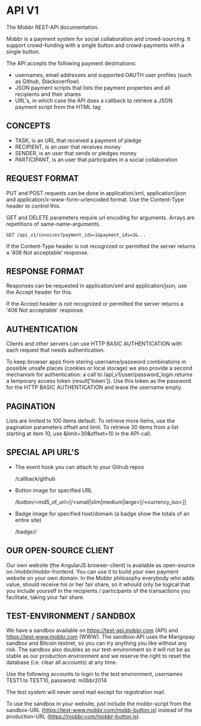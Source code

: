 API V1
======

The Mobbr REST-API documentation.

Mobbr is a payment system for social collaboration and crowd-sourcing. It support crowd-funding with a single button and crowd-payments with a single button.

The API accepts the following payment destinations:
- usernames, email addresses and supported OAUTH user profiles (such as Github, Stackoverflow)
- JSON payment scripts that lists the payment properties and all recipients and their shares
- URL's, in which case the API does a callback to retrieve a JSON payment script from the <metadata name="participation" content="..." /> HTML tag

CONCEPTS
--------
- TASK, is an URL that received a payment of pledge
- RECIPIENT, is an user that receives money
- SENDER, is an user that sends or pledges money
- PARTICIPANT, is an user that participates in a social collaboration


REQUEST FORMAT
--------------

PUT and POST requests can be done in application/xml, application/json and application/x-www-form-urlencoded format. Use the Content-Type header to control this.

GET and DELETE parameters require url encoding for arguments. Arrays are repetitions of same-name-arguments.

    GET /api_v1/invoices?payment_ids=1&payment_ids=2&...

If the Content-Type header is not recognized or permitted the server returns a '406 Not acceptable' response.

RESPONSE FORMAT
---------------

Responses can be requested in application/xml and application/json, use the Accept header for this.

If the Accept header is not recognized or permitted the server returns a '406 Not acceptable' response.

AUTHENTICATION
--------------

Clients and other servers can use HTTP BASIC AUTHENTICATION with each request that needs authentication.

To keep browser apps from storing username/password combinations in possible unsafe places (cookies or local storage) we also provide a second mechanism for authentication: a call to /api_v1/user/password_login returns a temporary access token (result['token']). Use this token as the password for the HTTP BASIC AUTHENTICATION and leave the username empty.

PAGINATION
----------

Lists are limited to 100 items default. To retrieve more items, use the pagination parameters offset and limit. To retrieve 30 items from a list starting at item 10, use &limit=30&offset=10 in the API-call.

SPECIAL API URL'S
-----------------

- The event hook you can attach to your Github repos

    /callback/github

- Button image for specified URL

    /button/<md5_of_url>[/<small|slim|medium|large>[/<currency_iso>]]

- Badge image for specified host/domain (a badge show the totals of an entire site)

    /badge/<protocol>/<host>

OUR OPEN-SOURCE CLIENT
----------------------

Our own website (the AngularJS browser-client) is available as open-source on /mobbr/mobbr-frontend. You can use it to build your own payment website on your own domain. In the Mobbr philosophy everybody who adds value, should receive his or her fair share, so it whould only be logical that you include yourself in the recipients / participants of the transactions you facilitate, taking your fair share.

TEST-ENVIRONMENT / SANDBOX
--------------------------

We have a sandbox available on https://test-api.mobbr.com (API) and https://test-www.mobbr.com (WWW). The sandbox-API uses the Mangopay sandbox and Bitcoin testnet, so you can try anything you like without any risk. The sandbox also doubles as our test-environment so it will not be as stable as our production environment and we reserve the right to reset the database (i.e. clear all accounts) at any time.

Use the following accounts to login to the test environment, usernames TEST1 to TEST10, password: m0bbr2014

The test system will never send mail except for registration mail.

To use the sandbox in your website, just include the mobbr-script from the sandbox-URL (https://test-www.mobbr.com/mobb-button.js) instead of the production-URL (https://mobbr.com/mobbr-button.js).

